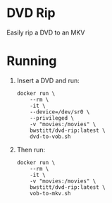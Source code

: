 # DVD Rip

Easily rip a DVD to an MKV

# Running

1. Insert a DVD and run:

    ```
    docker run \
        --rm \
        -it \
        --device=/dev/sr0 \
        --privileged \
        -v "movies:/movies" \
        bwstitt/dvd-rip:latest \
        dvd-to-vob.sh
    ```

2. Then run:

    ```
    docker run \
        --rm \
        -it \
        -v "movies:/movies" \
        bwstitt/dvd-rip:latest \
        vob-to-mkv.sh
    ```
